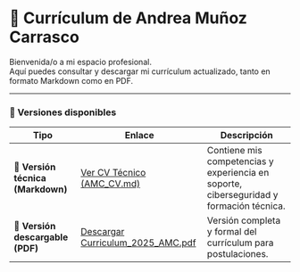 # 📄 Currículum de Andrea Muñoz Carrasco

Bienvenida/o a mi espacio profesional.  
Aquí puedes consultar y descargar mi currículum actualizado, tanto en formato Markdown como en PDF.

---

### 💼 Versiones disponibles

| Tipo | Enlace | Descripción |
|------|---------|-------------|
| 📘 **Versión técnica (Markdown)** | [Ver CV Técnico (AMC_CV.md)](https://anmunozc.github.io/portafolio/cv/AMC_CV.md) | Contiene mis competencias y experiencia en soporte, ciberseguridad y formación técnica. |
| 📄 **Versión descargable (PDF)** | [Descargar Curriculum_2025_AMC.pdf](https://anmunozc.github.io/portafolio/cv/Curriculum_2025_AMC.pdf) | Versión completa y formal del currículum para postulaciones. |
